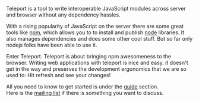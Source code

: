 Teleport is a tool to write interoperable JavaScript modules across server and
browser without any dependency hassles.

With a rising popularity of JavaScript on the server there are some great tools
like [npm], which allows you to to install and publish [node] libraries. It
also manages dependencies and does some other cool stuff. But so far only
nodejs folks have been able to use it.

Enter Teleport.
Teleport is about bringing npm awesomeness to the browser. Writing web
applications with teleport is nice and easy. it doesn't get in the way and
preserves the development ergonomics that we are so used to:
Hit refresh and see your changes!

All you need to know to get started is under the [guide](#guide) section.  
Here is the [mailing list] if there is something you want to discuss.

[mailing list]:https://groups.google.com/group/teleportjs
[node]:http://nodejs.org/
[npm]:http://www.npmjs.org/ "Node package manager"
[CommonJS]:http://www.commonjs.org
